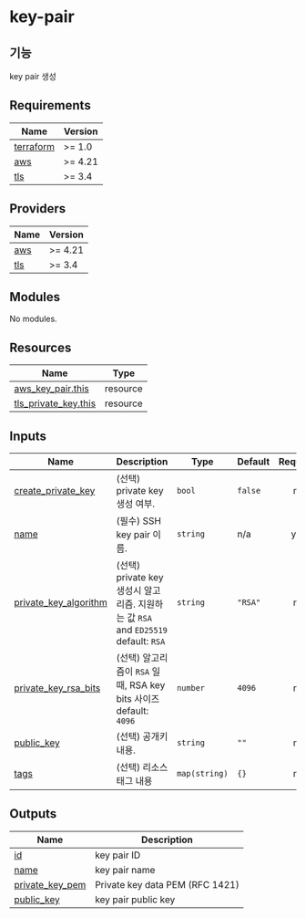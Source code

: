 # key-pair

## 기능

key pair 생성

<!-- BEGINNING OF PRE-COMMIT-TERRAFORM DOCS HOOK -->
## Requirements

| Name | Version |
|------|---------|
| <a name="requirement_terraform"></a> [terraform](#requirement\_terraform) | >= 1.0 |
| <a name="requirement_aws"></a> [aws](#requirement\_aws) | >= 4.21 |
| <a name="requirement_tls"></a> [tls](#requirement\_tls) | >= 3.4 |

## Providers

| Name | Version |
|------|---------|
| <a name="provider_aws"></a> [aws](#provider\_aws) | >= 4.21 |
| <a name="provider_tls"></a> [tls](#provider\_tls) | >= 3.4 |

## Modules

No modules.

## Resources

| Name | Type |
|------|------|
| [aws_key_pair.this](https://registry.terraform.io/providers/hashicorp/aws/latest/docs/resources/key_pair) | resource |
| [tls_private_key.this](https://registry.terraform.io/providers/hashicorp/tls/latest/docs/resources/private_key) | resource |

## Inputs

| Name | Description | Type | Default | Required |
|------|-------------|------|---------|:--------:|
| <a name="input_create_private_key"></a> [create\_private\_key](#input\_create\_private\_key) | (선택) private key 생성 여부. | `bool` | `false` | no |
| <a name="input_name"></a> [name](#input\_name) | (필수) SSH key pair 이름. | `string` | n/a | yes |
| <a name="input_private_key_algorithm"></a> [private\_key\_algorithm](#input\_private\_key\_algorithm) | (선택) private key 생성시 알고리즘. 지원하는 값 `RSA` and `ED25519` default: `RSA` | `string` | `"RSA"` | no |
| <a name="input_private_key_rsa_bits"></a> [private\_key\_rsa\_bits](#input\_private\_key\_rsa\_bits) | (선택) 알고리즘이 `RSA` 일때, RSA key bits 사이즈 default: `4096` | `number` | `4096` | no |
| <a name="input_public_key"></a> [public\_key](#input\_public\_key) | (선택) 공개키 내용. | `string` | `""` | no |
| <a name="input_tags"></a> [tags](#input\_tags) | (선택) 리소스 태그 내용 | `map(string)` | `{}` | no |

## Outputs

| Name | Description |
|------|-------------|
| <a name="output_id"></a> [id](#output\_id) | key pair ID |
| <a name="output_name"></a> [name](#output\_name) | key pair name |
| <a name="output_private_key_pem"></a> [private\_key\_pem](#output\_private\_key\_pem) | Private key data PEM (RFC 1421) |
| <a name="output_public_key"></a> [public\_key](#output\_public\_key) | key pair public key |
<!-- END OF PRE-COMMIT-TERRAFORM DOCS HOOK -->
